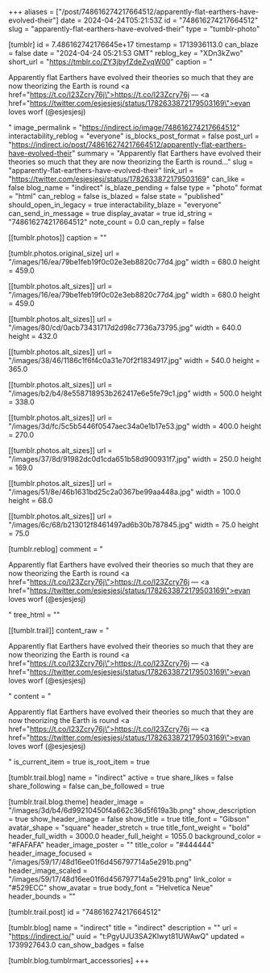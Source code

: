 +++
aliases = ["/post/748616274217664512/apparently-flat-earthers-have-evolved-their"]
date = 2024-04-24T05:21:53Z
id = "748616274217664512"
slug = "apparently-flat-earthers-have-evolved-their"
type = "tumblr-photo"

[tumblr]
id = 7.486162742176645e+17
timestamp = 1713936113.0
can_blaze = false
date = "2024-04-24 05:21:53 GMT"
reblog_key = "XDn3kZwo"
short_url = "https://tmblr.co/ZY3jbyfZdeZvqW00"
caption = "<p>Apparently flat Earthers have evolved their theories so much that they are now theorizing the Earth is round <a href=\"https://t.co/I23Zcry76j\">https://t.co/I23Zcry76j</a> — <a href=\"https://twitter.com/esjesjesj/status/1782633872179503169\">evan loves worf (@esjesjesj)</a></p>"
image_permalink = "https://indirect.io/image/748616274217664512"
interactability_reblog = "everyone"
is_blocks_post_format = false
post_url = "https://indirect.io/post/748616274217664512/apparently-flat-earthers-have-evolved-their"
summary = "Apparently flat Earthers have evolved their theories so much that they are now theorizing the Earth is round..."
slug = "apparently-flat-earthers-have-evolved-their"
link_url = "https://twitter.com/esjesjesj/status/1782633872179503169"
can_like = false
blog_name = "indirect"
is_blaze_pending = false
type = "photo"
format = "html"
can_reblog = false
is_blazed = false
state = "published"
should_open_in_legacy = true
interactability_blaze = "everyone"
can_send_in_message = true
display_avatar = true
id_string = "748616274217664512"
note_count = 0.0
can_reply = false

[[tumblr.photos]]
caption = ""

[tumblr.photos.original_size]
url = "/images/16/ea/79be1feb19f0c02e3eb8820c77d4.jpg"
width = 680.0
height = 459.0

[[tumblr.photos.alt_sizes]]
url = "/images/16/ea/79be1feb19f0c02e3eb8820c77d4.jpg"
width = 680.0
height = 459.0

[[tumblr.photos.alt_sizes]]
url = "/images/80/cd/0acb73431717d2d98c7736a73795.jpg"
width = 640.0
height = 432.0

[[tumblr.photos.alt_sizes]]
url = "/images/38/46/1186c1f6f4c0a31e70f2f1834917.jpg"
width = 540.0
height = 365.0

[[tumblr.photos.alt_sizes]]
url = "/images/b2/b4/8e558718953b262417e6e5fe79c1.jpg"
width = 500.0
height = 338.0

[[tumblr.photos.alt_sizes]]
url = "/images/3d/fc/5c5b5446f0547aec34a0e1b17e53.jpg"
width = 400.0
height = 270.0

[[tumblr.photos.alt_sizes]]
url = "/images/37/8d/91982dc0d1cda651b58d900931f7.jpg"
width = 250.0
height = 169.0

[[tumblr.photos.alt_sizes]]
url = "/images/51/8e/46b1631bd25c2a0367be99aa448a.jpg"
width = 100.0
height = 68.0

[[tumblr.photos.alt_sizes]]
url = "/images/6c/68/b213012f8461497ad6b30b787845.jpg"
width = 75.0
height = 75.0

[tumblr.reblog]
comment = "<p>Apparently flat Earthers have evolved their theories so much that they are now theorizing the Earth is round <a href=\"https://t.co/I23Zcry76j\">https://t.co/I23Zcry76j</a> — <a href=\"https://twitter.com/esjesjesj/status/1782633872179503169\">evan loves worf (@esjesjesj)</a></p>"
tree_html = ""

[[tumblr.trail]]
content_raw = "<p>Apparently flat Earthers have evolved their theories so much that they are now theorizing the Earth is round <a href=\"https://t.co/I23Zcry76j\">https://t.co/I23Zcry76j</a> — <a href=\"https://twitter.com/esjesjesj/status/1782633872179503169\">evan loves worf (@esjesjesj)</a></p>"
content = "<p>Apparently flat Earthers have evolved their theories so much that they are now theorizing the Earth is round <a href=\"https://t.co/I23Zcry76j\">https://t.co/I23Zcry76j</a> &mdash; <a href=\"https://twitter.com/esjesjesj/status/1782633872179503169\">evan loves worf (@esjesjesj)</a></p>"
is_current_item = true
is_root_item = true

[tumblr.trail.blog]
name = "indirect"
active = true
share_likes = false
share_following = false
can_be_followed = true

[tumblr.trail.blog.theme]
header_image = "/images/3d/b4/6d99210450f4a662c36d5f619a3b.png"
show_description = true
show_header_image = false
show_title = true
title_font = "Gibson"
avatar_shape = "square"
header_stretch = true
title_font_weight = "bold"
header_full_width = 3000.0
header_full_height = 1055.0
background_color = "#FAFAFA"
header_image_poster = ""
title_color = "#444444"
header_image_focused = "/images/59/17/48d16ee01f6d456797714a5e291b.png"
header_image_scaled = "/images/59/17/48d16ee01f6d456797714a5e291b.png"
link_color = "#529ECC"
show_avatar = true
body_font = "Helvetica Neue"
header_bounds = ""

[tumblr.trail.post]
id = "748616274217664512"

[tumblr.blog]
name = "indirect"
title = "indirect"
description = ""
url = "https://indirect.io/"
uuid = "t:PgyUJU3SA2Klwyt81UWAwQ"
updated = 1739927643.0
can_show_badges = false

[tumblr.blog.tumblrmart_accessories]
+++
